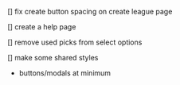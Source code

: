[] fix create button spacing on create league page

[] create a help page

[] remove used picks from select options

[] make some shared styles
- buttons/modals at minimum

